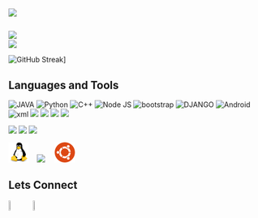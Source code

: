 <h1>
  <a href="https://git.io/typing-svg">
    <img src="https://readme-typing-svg.herokuapp.com?color=blue&size=25&lines=Hello!!!..">
  </a>
</h1>

<img align="center" src="https://github-readme-stats.vercel.app/api?username=KrutikaBhatt&show_icons=true&include_all_commits=true&bg_color=151515&title_color=ffff&text_color=fff9&icon_color=52CB61" />


<br>
  <img align="center" src="https://github-readme-stats.vercel.app/api/top-langs/?username=KrutikaBhatt&bg_color=151515&title_color=ffff&text_color=fff9&layout=compact" />
  
<br>

![GitHub Streak](https://activity-graph.herokuapp.com/graph?username=KrutikaBhatt&theme=dracula)]

## Languages and Tools

<img height="30" src="https://img.shields.io/badge/java-%23ED8B00.svg?&style=for-the-badge&logo=java&logoColor=white" alt="JAVA" > <img height="30"  src="https://img.shields.io/badge/python%20-%2314354C.svg?&style=for-the-badge&logo=python&logoColor=white" alt="Python">  <img height="30"  src="https://img.shields.io/badge/c++%20-%2300599C.svg?&style=for-the-badge&logo=c%2B%2B&logoColor=white" alt="C++" > 
<img src="https://img.shields.io/badge/node.js-6DA55F?style=for-the-badge&logo=node.js&logoColor=white" alt="Node JS">
<img height="30"  src="https://img.shields.io/badge/-Bootstrap-563D7C?style=flat-square&logo=Bootstrap" alt="bootstrap" >
 <img height="30" src="https://img.shields.io/badge/django-%23092E20.svg?style=for-the-badge&logo=django&logoColor=white" alt="DJANGO">
<img height="30" src="https://img.shields.io/badge/android%20-%230099C.svg?&style=for-the-badge&logo=android&logoColor=white" alt="Android" > <img height="30"  src="https://img.shields.io/badge/xml%20-%2300599C.svg?&style=for-the-badge&logo=xml&logoColor=white" alt="xml" >  <img height="30"  src="https://img.shields.io/badge/-Firebase-05122A?style=flat-square&logo=Firebase">  <img height="30"  src="https://img.shields.io/badge/Flutter-02569B?style=for-the-badge&logo=flutter&logoColor=white"> <img height="30" src="https://img.shields.io/badge/Dart-0175C2?style=for-the-badge&logo=dart&logoColor=white">
<img height="30" src="https://img.shields.io/badge/react-%2320232a.svg?style=for-the-badge&logo=react&logoColor=%2361DAFB" >

 
<img height="30"  src="https://img.shields.io/badge/-Git-333333?style=flat&logo=git">  <img height="30"  src="https://img.shields.io/badge/-GitHub-333333?style=flat&logo=github">  <img height="30"  src="https://img.shields.io/badge/-Markdown-333333?style=flat&logo=markdown">

<a href = "https://www.linux.org/" target="_blank"> <img height="40" src="https://raw.githubusercontent.com/devicons/devicon/master/icons/linux/linux-original.svg" alt="Linux"></a>&nbsp; &nbsp; 
  <a href = "https://code.visualstudio.com/" target="_blank"><img height="40" src="https://upload.wikimedia.org/wikipedia/commons/thumb/9/9a/Visual_Studio_Code_1.35_icon.svg/1200px-Visual_Studio_Code_1.35_icon.svg.png"></a> 
  &nbsp; &nbsp; <img height="40" width="40" src="https://raw.githubusercontent.com/github/explore/80688e429a7d4ef2fca1e82350fe8e3517d3494d/topics/ubuntu/ubuntu.png">



## Lets Connect



<a href="mailto:krutika.bhatt@somaiya.edu" target="_blank" >
  <img src="https://cdn4.iconfinder.com/data/icons/social-media-logos-6/512/112-gmail_email_mail-512.png" height="4%" ; width="4%" ; margin-left:0px;></img></a>   
 &nbsp; &nbsp; &nbsp 
<a href="https://www.linkedin.com/in/krutika-bhatt-a790a5192/" target="_blank" >
    <img src="https://image.flaticon.com/icons/png/512/174/174857.png" height="4%" ; width="4%" ; margin-left:20px;></img></a>
    
 
  
  
  
  
  
  
